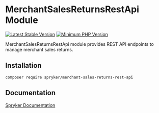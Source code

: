 # MerchantSalesReturnsRestApi Module
[![Latest Stable Version](https://poser.pugx.org/spryker/merchant-sales-returns-rest-api/v/stable.svg)](https://packagist.org/packages/spryker/merchant-sales-returns-rest-api)
[![Minimum PHP Version](https://img.shields.io/badge/php-%3E%3D%208.2-8892BF.svg)](https://php.net/)

MerchantSalesReturnsRestApi module provides REST API endpoints to manage merchant sales returns.

## Installation

```
composer require spryker/merchant-sales-returns-rest-api
```

## Documentation

[Spryker Documentation](https://docs.spryker.com)
